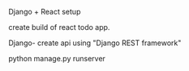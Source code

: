 Django + React setup

create build of react todo app. 

Django- create api using "Django REST framework" 

python manage.py runserver